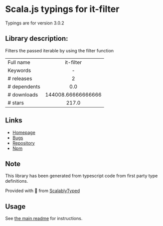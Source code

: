 
# Scala.js typings for it-filter

Typings are for version 3.0.2

## Library description:
Filters the passed iterable by using the filter function

|                    |                 |
| ------------------ | :-------------: |
| Full name          | it-filter |
| Keywords           | - |
| # releases         | 2 |
| # dependents       | 0.0 |
| # downloads        | 144008.66666666666 |
| # stars            | 217.0 |

## Links
- [Homepage](https://github.com/achingbrain/it/tree/master/packages/it-filter#readme)
- [Bugs](https://github.com/achingbrain/it/issues)
- [Repository](https://github.com/achingbrain/it)
- [Npm](https://www.npmjs.com/package/it-filter)
    


## Note
This library has been generated from typescript code from first party type definitions.

Provided with :purple_heart: from [ScalablyTyped](https://github.com/oyvindberg/ScalablyTyped)

## Usage
See [the main readme](../../readme.md) for instructions.


